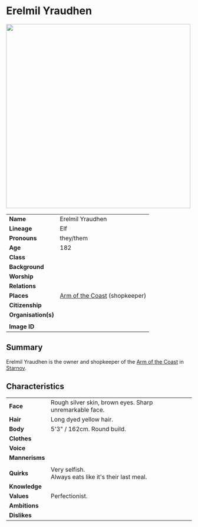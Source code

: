 # Erelmil Yraudhen

<img src="https://raw.githubusercontent.com/jesskelsall/astarus-images/main/characters/portraits/imageid.png" height="500" />

|||
| --- | --- |
| **Name** | Erelmil Yraudhen | character.4
| **Lineage** | Elf |
| **Pronouns** | they/them |
| **Age** | 182 |
| **Class** | |
| **Background** | |
| **Worship** | |
| **Relations** | |
| **Places** | [Arm of the Coast](../places/buildings/shops/arm-of-the-coast.md) (shopkeeper) |
| **Citizenship** | |
| **Organisation(s)** | |
|||
| **Image ID** | |

## Summary

Erelmil Yraudhen is the owner and shopkeeper of the [Arm of the Coast](../places/buildings/shops/arm-of-the-coast.md) in [Starnov](../places/cities/starnov.md).

## Characteristics

| | |
| --- | --- |
| **Face** | Rough silver skin, brown eyes. Sharp unremarkable face. | characteristics.2
| **Hair** | Long dyed yellow hair. |
| **Body** | 5'3" / 162cm. Round build. |
| **Clothes** | |
| **Voice** | |
| **Mannerisms** | |
| | |
| **Quirks** | Very selfish.<br>Always eats like it's their last meal. |
| **Knowledge** | |
| **Values** | Perfectionist. |
| **Ambitions** | |
| **Dislikes** | |
